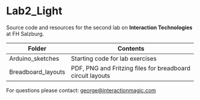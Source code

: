 # Lab2_Light

Source code and resources for the second lab on **Interaction Technologies** at FH Salzburg.

| Folder | Contents
| --- | --- |
| Arduino_sketches | Starting code for lab exercises |
| Breadboard_layouts | PDF, PNG and Fritzing files for breadboard circuit layouts |

For questions please contact: george@interactionmagic.com 
